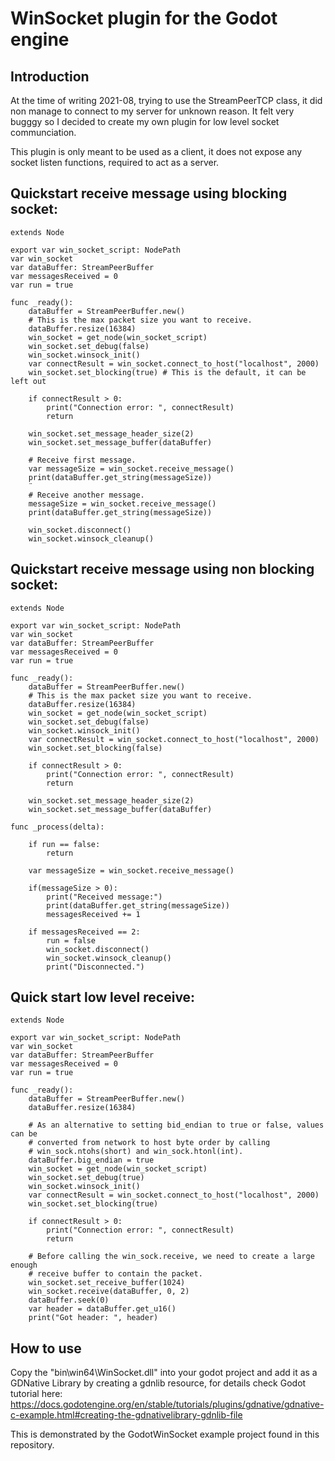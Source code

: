 # WinSocket plugin for the Godot engine

## Introduction
At the time of writing 2021-08, trying to use the StreamPeerTCP class, it did 
non manage to connect to my server for unknown reason. It felt very bugggy
so I decided to create my own plugin for low level socket communciation.

This plugin is only meant to be used as a client, it does not expose any
socket listen functions, required to act as a server.

## Quickstart receive message using blocking socket:
```
extends Node

export var win_socket_script: NodePath
var win_socket
var dataBuffer: StreamPeerBuffer
var messagesReceived = 0
var run = true

func _ready():
    dataBuffer = StreamPeerBuffer.new()
    # This is the max packet size you want to receive.
    dataBuffer.resize(16384)
    win_socket = get_node(win_socket_script)
    win_socket.set_debug(false)
    win_socket.winsock_init()
    var connectResult = win_socket.connect_to_host("localhost", 2000)
    win_socket.set_blocking(true) # This is the default, it can be left out
    
    if connectResult > 0:
        print("Connection error: ", connectResult)
        return
        
    win_socket.set_message_header_size(2)
    win_socket.set_message_buffer(dataBuffer)
    
    # Receive first message.
    var messageSize = win_socket.receive_message()
    print(dataBuffer.get_string(messageSize))
    ¨
    # Receive another message.
    messageSize = win_socket.receive_message()
    print(dataBuffer.get_string(messageSize))

    win_socket.disconnect()
    win_socket.winsock_cleanup()
```

## Quickstart receive message using non blocking socket:
```
extends Node

export var win_socket_script: NodePath
var win_socket
var dataBuffer: StreamPeerBuffer
var messagesReceived = 0
var run = true

func _ready():
    dataBuffer = StreamPeerBuffer.new()
    # This is the max packet size you want to receive.
    dataBuffer.resize(16384)
    win_socket = get_node(win_socket_script)
    win_socket.set_debug(false)
    win_socket.winsock_init()
    var connectResult = win_socket.connect_to_host("localhost", 2000)
    win_socket.set_blocking(false)
    
    if connectResult > 0:
        print("Connection error: ", connectResult)
        return
        
    win_socket.set_message_header_size(2)
    win_socket.set_message_buffer(dataBuffer)
    
func _process(delta):
    
    if run == false:
        return

    var messageSize = win_socket.receive_message()
    
    if(messageSize > 0):
        print("Received message:")
        print(dataBuffer.get_string(messageSize))
        messagesReceived += 1

    if messagesReceived == 2:
        run = false
        win_socket.disconnect()
        win_socket.winsock_cleanup()
        print("Disconnected.")
```

## Quick start low level receive:
```
extends Node

export var win_socket_script: NodePath
var win_socket
var dataBuffer: StreamPeerBuffer
var messagesReceived = 0
var run = true

func _ready():
    dataBuffer = StreamPeerBuffer.new()
    dataBuffer.resize(16384)
    
    # As an alternative to setting bid_endian to true or false, values can be
    # converted from network to host byte order by calling 
    # win_sock.ntohs(short) and win_sock.htonl(int).
    dataBuffer.big_endian = true
    win_socket = get_node(win_socket_script)
    win_socket.set_debug(true)
    win_socket.winsock_init()
    var connectResult = win_socket.connect_to_host("localhost", 2000)
    win_socket.set_blocking(true)
    
    if connectResult > 0:
        print("Connection error: ", connectResult)
        return
    
    # Before calling the win_sock.receive, we need to create a large enough
    # receive buffer to contain the packet.
    win_socket.set_receive_buffer(1024)
    win_socket.receive(dataBuffer, 0, 2)
    dataBuffer.seek(0)
    var header = dataBuffer.get_u16()
    print("Got header: ", header)
```

## How to use
Copy the "bin\win64\WinSocket.dll" into your godot project and add it as a GDNative Library by creating a gdnlib resource, for details check Godot tutorial here: https://docs.godotengine.org/en/stable/tutorials/plugins/gdnative/gdnative-c-example.html#creating-the-gdnativelibrary-gdnlib-file

This is demonstrated by the GodotWinSocket example project found in this repository.
